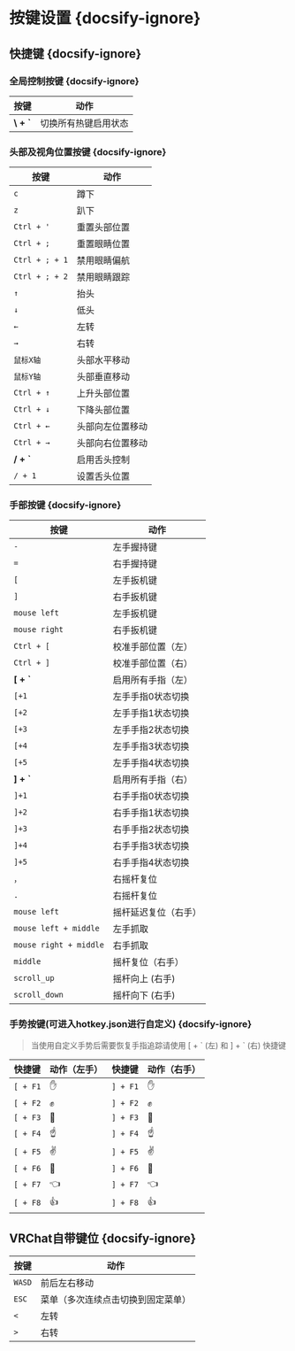 # 按键设置 {docsify-ignore}
## 快捷键 {docsify-ignore}
### 全局控制按键 {docsify-ignore}
| **按键**         | **动作**                      |
|------------------|---------------------------------|
| __\\ + `__       | 切换所有热键启用状态           |

### 头部及视角位置按键 {docsify-ignore}
| **按键**           | **动作**                      |
|--------------------|---------------------------------|
| `c`|蹲下|
|`z`|趴下|
| `Ctrl + '`         | 重置头部位置                   |
| `Ctrl + ;`         | 重置眼睛位置                   |
| `Ctrl + ; + 1`     | 禁用眼睛偏航                   |
| `Ctrl + ; + 2`     | 禁用眼睛跟踪                   |
| `↑`                | 抬头                           |
| `↓`                | 低头                           |
| `←`                | 左转                           |
| `→`                | 右转                           |
| `鼠标X轴`          | 头部水平移动                   |
| `鼠标Y轴`          | 头部垂直移动                   |
| `Ctrl + ↑`         | 上升头部位置                   |
| `Ctrl + ↓`         | 下降头部位置                   |
| `Ctrl + ←`         | 头部向左位置移动               |
| `Ctrl + →`         | 头部向右位置移动               |
| __/ + `__          | 启用舌头控制                   |
| `/ + 1`            | 设置舌头位置                   |

### 手部按键 {docsify-ignore}
| **按键**               | **动作**                      |
|------------------------|---------------------------------|
| `-`                    | 左手握持键                     |
| `=`                    | 右手握持键                     |
| `[`                    | 左手扳机键                     |
| `]`                    | 右手扳机键                     |
| `mouse left`           | 左手扳机键                     |
| `mouse right`          | 右手扳机键                     |
| `Ctrl + [`             | 校准手部位置（左）             |
| `Ctrl + ]`             | 校准手部位置（右）             |
| __[ + `__              | 启用所有手指（左）             |
| `[+1`                  | 左手手指0状态切换              |
| `[+2`                  | 左手手指1状态切换              |
| `[+3`                  | 左手手指2状态切换              |
| `[+4`                  | 左手手指3状态切换              |
| `[+5`                  | 左手手指4状态切换              |
| __] + `__              | 启用所有手指（右）             |
| `]+1`                  | 右手手指0状态切换              |
| `]+2`                  | 右手手指1状态切换              |
| `]+3`                  | 右手手指2状态切换              |
| `]+4`                  | 右手手指3状态切换              |
| `]+5`                  | 右手手指4状态切换              |
| `，`                   | 右摇杆复位                     |
| `.`                    | 右摇杆复位                     |
| `mouse left`           | 摇杆延迟复位（右手）           |
| `mouse left + middle`  | 左手抓取                       |
| `mouse right + middle` | 右手抓取                       |
| `middle`               | 摇杆复位（右手）               |
| `scroll_up`             | 摇杆向上 (右手)                |
| `scroll_down`           | 摇杆向下 (右手)                |

### 手势按键(可进入hotkey.json进行自定义) {docsify-ignore}
> 当使用自定义手势后需要恢复手指追踪请使用 [ + \` (左) 和 ] + \` (右) 快捷键

| **快捷键**     | **动作（左手）** | **快捷键**     | **动作（右手）** |
|----------------|------------------|----------------|------------------|
| `[ + F1`       | ✋                | `] + F1`       | ✋                |
| `[ + F2`       | ✊                | `] + F2`       | ✊                |
| `[ + F3`       | 🖕                | `] + F3`       | 🖕                |
| `[ + F4`       | ☝️                | `] + F4`       | ☝️                |
| `[ + F5`       | ✌️                | `] + F5`       | ✌️                |
| `[ + F6`       | 🤘                | `] + F6`       | 🤘                |
| `[ + F7`       | 👈                | `] + F7`       | 👈                |
| `[ + F8`       | 👍                | `] + F8`       | 👍                |

## VRChat自带键位 {docsify-ignore}
| **按键**        | **动作**                         |
|-----------------|---------------------------------|
| `WASD`          | 前后左右移动                     |
| `ESC`           | 菜单（多次连续点击切换到固定菜单） |
| `<`             | 左转                            |
| `>`             | 右转                            |